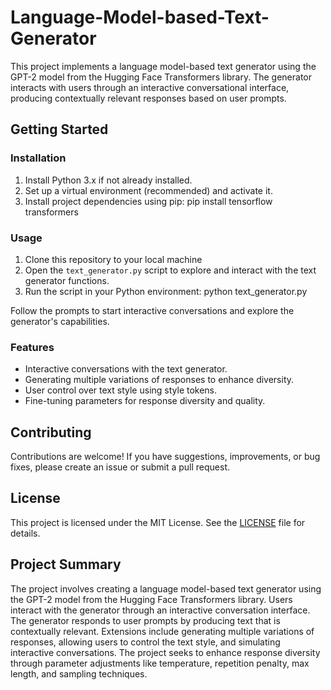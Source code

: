 # Language-Model-based-Text-Generator

This project implements a language model-based text generator using the GPT-2 model from the Hugging Face Transformers library. The generator interacts with users through an interactive conversational interface, producing contextually relevant responses based on user prompts.

## Getting Started

### Installation

1. Install Python 3.x if not already installed.
2. Set up a virtual environment (recommended) and activate it.
3. Install project dependencies using pip: 
    pip install tensorflow transformers

### Usage

1. Clone this repository to your local machine
2. Open the `text_generator.py` script to explore and interact with the text generator functions.
3. Run the script in your Python environment:
    python text_generator.py

Follow the prompts to start interactive conversations and explore the generator's capabilities.

### Features

- Interactive conversations with the text generator.
- Generating multiple variations of responses to enhance diversity.
- User control over text style using style tokens.
- Fine-tuning parameters for response diversity and quality.

## Contributing

Contributions are welcome! If you have suggestions, improvements, or bug fixes, please create an issue or submit a pull request.

## License

This project is licensed under the MIT License. See the [LICENSE](LICENSE) file for details.

## Project Summary

The project involves creating a language model-based text generator using the GPT-2 model from the Hugging Face Transformers library. Users interact with the generator through an interactive conversation interface. The generator responds to user prompts by producing text that is contextually relevant. Extensions include generating multiple variations of responses, allowing users to control the text style, and simulating interactive conversations. The project seeks to enhance response diversity through parameter adjustments like temperature, repetition penalty, max length, and sampling techniques.



